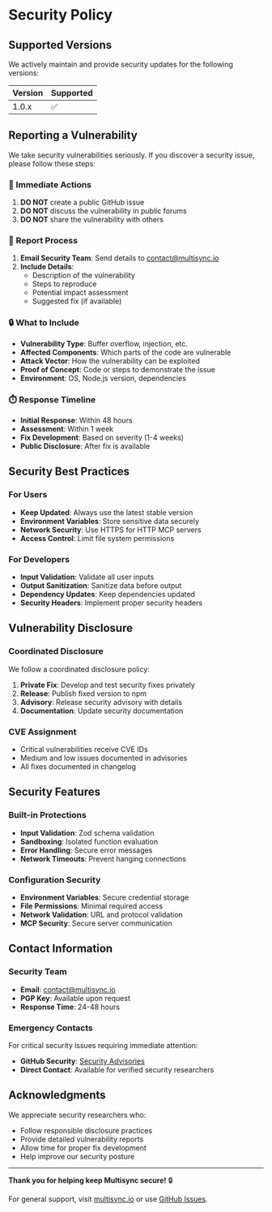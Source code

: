 # Security Policy

## Supported Versions

We actively maintain and provide security updates for the following versions:

| Version | Supported          |
| ------- | ------------------ |
| 1.0.x   | :white_check_mark: |

## Reporting a Vulnerability

We take security vulnerabilities seriously. If you discover a security issue, please follow these steps:

### 🚨 Immediate Actions

1. **DO NOT** create a public GitHub issue
2. **DO NOT** discuss the vulnerability in public forums
3. **DO NOT** share the vulnerability with others

### 📧 Report Process

1. **Email Security Team**: Send details to [contact@multisync.io](mailto:contact@multisync.io)
2. **Include Details**:
   - Description of the vulnerability
   - Steps to reproduce
   - Potential impact assessment
   - Suggested fix (if available)

### 🔒 What to Include

- **Vulnerability Type**: Buffer overflow, injection, etc.
- **Affected Components**: Which parts of the code are vulnerable
- **Attack Vector**: How the vulnerability can be exploited
- **Proof of Concept**: Code or steps to demonstrate the issue
- **Environment**: OS, Node.js version, dependencies

### ⏱️ Response Timeline

- **Initial Response**: Within 48 hours
- **Assessment**: Within 1 week
- **Fix Development**: Based on severity (1-4 weeks)
- **Public Disclosure**: After fix is available

## Security Best Practices

### For Users

- **Keep Updated**: Always use the latest stable version
- **Environment Variables**: Store sensitive data securely
- **Network Security**: Use HTTPS for HTTP MCP servers
- **Access Control**: Limit file system permissions

### For Developers

- **Input Validation**: Validate all user inputs
- **Output Sanitization**: Sanitize data before output
- **Dependency Updates**: Keep dependencies updated
- **Security Headers**: Implement proper security headers

## Vulnerability Disclosure

### Coordinated Disclosure

We follow a coordinated disclosure policy:

1. **Private Fix**: Develop and test security fixes privately
2. **Release**: Publish fixed version to npm
3. **Advisory**: Release security advisory with details
4. **Documentation**: Update security documentation

### CVE Assignment

- Critical vulnerabilities receive CVE IDs
- Medium and low issues documented in advisories
- All fixes documented in changelog

## Security Features

### Built-in Protections

- **Input Validation**: Zod schema validation
- **Sandboxing**: Isolated function evaluation
- **Error Handling**: Secure error messages
- **Network Timeouts**: Prevent hanging connections

### Configuration Security

- **Environment Variables**: Secure credential storage
- **File Permissions**: Minimal required access
- **Network Validation**: URL and protocol validation
- **MCP Security**: Secure server communication

## Contact Information

### Security Team

- **Email**: [contact@multisync.io](mailto:contact@multisync.io)
- **PGP Key**: Available upon request
- **Response Time**: 24-48 hours

### Emergency Contacts

For critical security issues requiring immediate attention:

- **GitHub Security**: [Security Advisories](https://github.com/Multi-Sync/multisync/security/advisories)
- **Direct Contact**: Available for verified security researchers

## Acknowledgments

We appreciate security researchers who:

- Follow responsible disclosure practices
- Provide detailed vulnerability reports
- Allow time for proper fix development
- Help improve our security posture

---

**Thank you for helping keep Multisync secure!** 🔒

For general support, visit [multisync.io](https://multisync.io) or use [GitHub Issues](https://github.com/Multi-Sync/multisync/issues).
